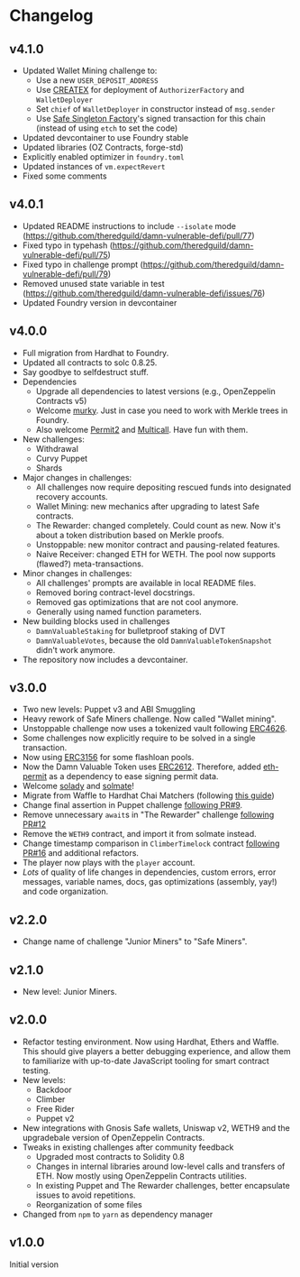 # Changelog

## v4.1.0

- Updated Wallet Mining challenge to:
    - Use a new `USER_DEPOSIT_ADDRESS`
    - Use [CREATEX](https://github.com/pcaversaccio/createx) for deployment of `AuthorizerFactory` and `WalletDeployer`
    - Set `chief` of `WalletDeployer` in constructor instead of `msg.sender`
    - Use [Safe Singleton Factory](https://github.com/safe-global/safe-singleton-factory)'s signed transaction for this chain (instead of using `etch` to set the code)
- Updated devcontainer to use Foundry stable
- Updated libraries (OZ Contracts, forge-std)
- Explicitly enabled optimizer in `foundry.toml`
- Updated instances of `vm.expectRevert`
- Fixed some comments

## v4.0.1

- Updated README instructions to include `--isolate` mode (https://github.com/theredguild/damn-vulnerable-defi/pull/77)
- Fixed typo in typehash (https://github.com/theredguild/damn-vulnerable-defi/pull/75)
- Fixed typo in challenge prompt (https://github.com/theredguild/damn-vulnerable-defi/pull/79)
- Removed unused state variable in test (https://github.com/theredguild/damn-vulnerable-defi/issues/76)
- Updated Foundry version in devcontainer

## v4.0.0

- Full migration from Hardhat to Foundry.
- Updated all contracts to solc 0.8.25.
- Say goodbye to selfdestruct stuff.
- Dependencies
    - Upgrade all dependencies to latest versions (e.g., OpenZeppelin Contracts v5)
    - Welcome [murky](https://github.com/dmfxyz/murky). Just in case you need to work with Merkle trees in Foundry.
    - Also welcome [Permit2](https://github.com/Uniswap/permit2) and [Multicall](https://github.com/mds1/multicall/). Have fun with them.
- New challenges:
    - Withdrawal
    - Curvy Puppet
    - Shards
- Major changes in challenges:
    - All challenges now require depositing rescued funds into designated recovery accounts.
    - Wallet Mining: new mechanics after upgrading to latest Safe contracts.
    - The Rewarder: changed completely. Could count as new. Now it's about a token distribution based on Merkle proofs.
    - Unstoppable: new monitor contract and pausing-related features.
    - Naive Receiver: changed ETH for WETH. The pool now supports (flawed?) meta-transactions.
- Minor changes in challenges: 
    - All challenges' prompts are available in local README files.
    - Removed boring contract-level docstrings.
    - Removed gas optimizations that are not cool anymore.
    - Generally using named function parameters.
- New building blocks used in challenges
    - `DamnValuableStaking` for bulletproof staking of DVT
    - `DamnValuableVotes`, because the old `DamnValuableTokenSnapshot` didn't work anymore.
- The repository now includes a devcontainer.

## v3.0.0

- Two new levels: Puppet v3 and ABI Smuggling
- Heavy rework of Safe Miners challenge. Now called "Wallet mining".
- Unstoppable challenge now uses a tokenized vault following [ERC4626](https://eips.ethereum.org/EIPS/eip-4626).
- Some challenges now explicitly require to be solved in a single transaction.
- Now using [ERC3156](https://eips.ethereum.org/EIPS/eip-3156) for some flashloan pools.
- Now the Damn Valuable Token uses [ERC2612](https://eips.ethereum.org/EIPS/eip-2612). Therefore, added [eth-permit](https://github.com/dmihal/eth-permit) as a dependency to ease signing permit data. 
- Welcome [solady](https://github.com/Vectorized/solady) and [solmate](https://github.com/transmissions11/solmate)!
- Migrate from Waffle to Hardhat Chai Matchers (following [this guide](https://hardhat.org/hardhat-chai-matchers/docs/migrate-from-waffle))
- Change final assertion in Puppet challenge [following PR#9](https://github.com/tinchoabbate/damn-vulnerable-defi/pull/9).
- Remove unnecessary `await`s in "The Rewarder" challenge [following PR#12](https://github.com/tinchoabbate/damn-vulnerable-defi/pull/12)
- Remove the `WETH9` contract, and import it from solmate instead.
- Change timestamp comparison in `ClimberTimelock` contract [following PR#16](https://github.com/tinchoabbate/damn-vulnerable-defi/pull/16) and additional refactors.
- The player now plays with the `player` account.
- _Lots_ of quality of life changes in dependencies, custom errors, error messages, variable names, docs, gas optimizations (assembly, yay!) and code organization.

## v2.2.0

- Change name of challenge "Junior Miners" to "Safe Miners".

## v2.1.0

- New level: Junior Miners.

## v2.0.0

- Refactor testing environment. Now using Hardhat, Ethers and Waffle. This should give players a better debugging experience, and allow them to familiarize with up-to-date JavaScript tooling for smart contract testing.
- New levels:
    - Backdoor
    - Climber
    - Free Rider
    - Puppet v2
- New integrations with Gnosis Safe wallets, Uniswap v2, WETH9 and the upgradebale version of OpenZeppelin Contracts.
- Tweaks in existing challenges after community feedback
    - Upgraded most contracts to Solidity 0.8
    - Changes in internal libraries around low-level calls and transfers of ETH. Now mostly using OpenZeppelin Contracts utilities.
    - In existing Puppet and The Rewarder challenges, better encapsulate issues to avoid repetitions.
    - Reorganization of some files
- Changed from `npm` to `yarn` as dependency manager

## v1.0.0

Initial version
